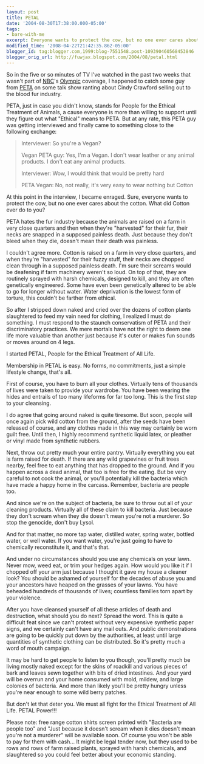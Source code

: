 ```yaml
---
layout: post
title: PETAL
date: '2004-08-30T17:38:00.000-05:00'
tags:
- bare-with-me
excerpt: Everyone wants to protect the cow, but no one ever cares about the cotton.
modified_time: '2008-04-22T21:42:35.862-05:00'
blogger_id: tag:blogger.com,1999:blog-7551548.post-109390460568453846
blogger_orig_url: http://fuwjax.blogspot.com/2004/08/petal.html
---
```


So in the five or so minutes of TV I've watched in the past two weeks that wasn't part of [NBC](http://nbcolympics.com)'s [Olympic](http://athens2004.com) coverage, I happened to catch some guy from [PETA](http://peta.org) on some talk show ranting about Cindy Crawford selling out to the blood fur industry.

PETA, just in case you didn't know, stands for People for the Ethical Treatment of Animals, a cause everyone is more than willing to support until they figure out what "Ethical" means to PETA.  But at any rate, this PETA guy was getting interviewed and finally came to something close to the following exchange:

> Interviewer: So you're a Vegan?
> 
> Vegan PETA guy: Yes, I'm a Vegan. I don't wear leather or any animal products. I don't eat any animal products.
> 
> Interviewer: Wow, I would think that would be pretty hard
> 
> PETA Vegan: No, not really, it's very easy to wear nothing but Cotton

At this point in the interview, I became enraged.  Sure, everyone wants to protect the cow, but no one ever cares about the cotton.  What did Cotton ever do to you?

PETA hates the fur industry because the animals are raised on a farm in very close quarters and then when they're "harvested" for their fur, their necks are snapped in a supposed painless death.  Just because they don't bleed when they die, doesn't mean their death was painless.

I couldn't agree more.  Cotton is raised on a farm in very close quarters, and when they're "harvested" for their fuzzy stuff, their necks are chopped clean through in a supposed painless death.  I'm sure their screams would be deafening if farm machinery weren't so loud.  On top of that, they are routinely sprayed with harsh chemicals, designed to kill, and they are often genetically engineered.  Some have even been genetically altered to be able to go for longer without water.  Water deprivation is the lowest form of torture, this couldn't be farther from ethical.

So after I stripped down naked and cried over the dozens of cotton plants slaughtered to feed my vain need for clothing, I realized I must do something.  I must respond to the staunch conservatism of PETA and their discriminatory practices.  We mere mortals have not the right to deem one life more valuable than another just because it's cuter or makes fun sounds or moves around on 4 legs.

I started PETAL, People for the Ethical Treatment of All Life.

Membership in PETAL is easy.  No forms, no commitments, just a simple lifestyle change, that's all.

First of course, you have to burn all your clothes.  Virtually tens of thousands of lives were taken to provide your wardrobe.  You have been wearing the hides and entrails of too many lifeforms for far too long.  This is the first step to your cleansing.

I do agree that going around naked is quite tiresome.  But soon, people will once again pick wild cotton from the ground, after the seeds have been released of course, and any clothes made in this way may certainly be worn guilt free.  Until then, I highly recommend synthetic liquid latex, or pleather or vinyl made from synthetic rubbers.  

Next, throw out pretty much your entire pantry.  Virtually everything you eat is farm raised for death.  If there are any wild grapevines or fruit trees nearby, feel free to eat anything that has dropped to the ground.  And if you happen across a dead animal, that too is free for the eating.  But be very careful to not cook the animal, or you'll potentially kill the bacteria which have made a happy home in the carcass.  Remember, bacteria are people too.

And since we're on the subject of bacteria, be sure to throw out all of your cleaning products.  Virtually all of these claim to kill bacteria.  Just because they don't scream when they die doesn't mean you're not a murderer.  So stop the genocide, don't buy Lysol.

And for that matter, no more tap water, distilled water, spring water, bottled water, or well water.  If you want water, you're just going to have to chemically reconstitute it, and that's that.

And under no circumstances should you use any chemicals on your lawn.  Never mow, weed eat, or trim your hedges again.  How would you like it if I chopped off your arm just because I thought it gave my house a cleaner look?  You should be ashamed of yourself for the decades of abuse you and your ancestors have heaped on the grasses of your lawns.  You have beheaded hundreds of thousands of lives; countless families torn apart by your violence.

After you have cleansed yourself of all these articles of death and destruction, what should you do next?  Spread the word.  This is quite a difficult feat since we can't protest without very expensive synthetic paper signs, and we certainly can't have any mail outs.  And public demonstrations are going to be quickly put down by the authorities, at least until large quantities of synthetic clothing can be distributed.  So it's pretty much a word of mouth campaign.

It may be hard to get people to listen to you though, you'll pretty much be living mostly naked except for the skins of roadkill and various pieces of bark and leaves sewn together with bits of dried intestines.  And your yard will be overrun and your home consumed with mold, mildew, and large colonies of bacteria.  And more than likely you'll be pretty hungry unless you're near enough to some wild berry patches.  

But don't let that deter you.  We must all fight for the Ethical Treatment of All Life.  PETAL Power!!!

Please note: free range cotton shirts screen printed with "Bacteria are people too" and "Just because it doesn't scream when it dies doesn't mean you're not a murderer" will be available soon.  Of course you won't be able to pay for them with cash... It might be legal tender now, but they used to be rows and rows of farm raised plants, sprayed with harsh chemicals, and slaughtered so you could feel better about your economic standing.